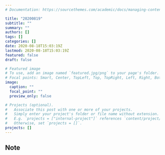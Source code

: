 ```yaml
---
# Documentation: https://sourcethemes.com/academic/docs/managing-content/

title: "20200819"
subtitle: ""
summary: ""
authors: []
tags: []
categories: []
date: 2020-08-18T15:03:19Z
lastmod: 2020-08-18T15:03:19Z
featured: false
draft: false

# Featured image
# To use, add an image named `featured.jpg/png` to your page's folder.
# Focal points: Smart, Center, TopLeft, Top, TopRight, Left, Right, BottomLeft, Bottom, BottomRight.
image:
  caption: ""
  focal_point: ""
  preview_only: false

# Projects (optional).
#   Associate this post with one or more of your projects.
#   Simply enter your project's folder or file name without extension.
#   E.g. `projects = ["internal-project"]` references `content/project/deep-learning/index.md`.
#   Otherwise, set `projects = []`.
projects: []
---
```


## Note

